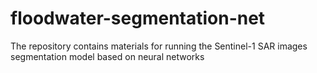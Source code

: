 # floodwater-segmentation-net
The repository contains materials for running the Sentinel-1 SAR images segmentation model based on neural networks
